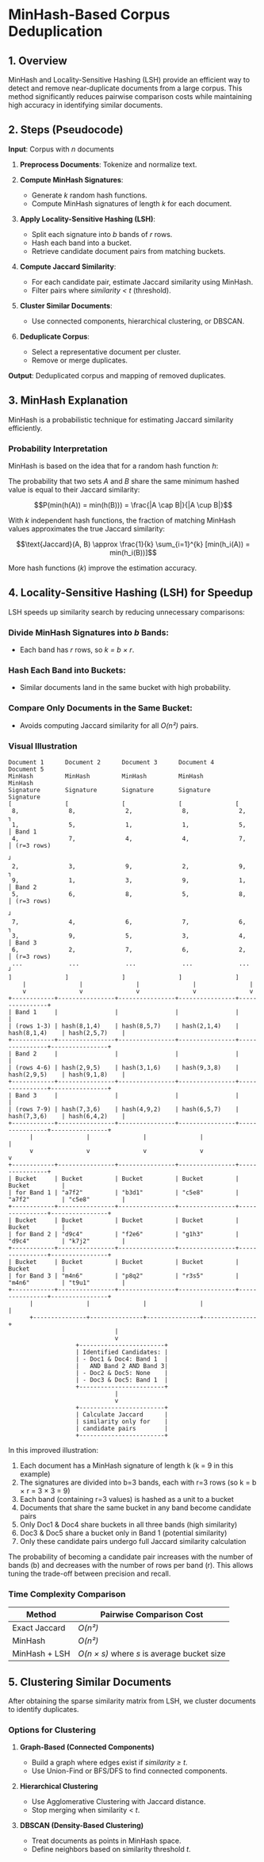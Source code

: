 # MinHash-Based Corpus Deduplication

## 1. Overview

MinHash and Locality-Sensitive Hashing (LSH) provide an efficient way to detect and remove near-duplicate documents from a large corpus. This method significantly reduces pairwise comparison costs while maintaining high accuracy in identifying similar documents.

## 2. Steps (Pseudocode)

**Input**: Corpus with *n* documents

1. **Preprocess Documents**: Tokenize and normalize text.

2. **Compute MinHash Signatures**:
   - Generate *k* random hash functions.
   - Compute MinHash signatures of length *k* for each document.

3. **Apply Locality-Sensitive Hashing (LSH)**:
   - Split each signature into *b* bands of *r* rows.
   - Hash each band into a bucket.
   - Retrieve candidate document pairs from matching buckets.

4. **Compute Jaccard Similarity**:
   - For each candidate pair, estimate Jaccard similarity using MinHash.
   - Filter pairs where *similarity < t* (threshold).

5. **Cluster Similar Documents**:
   - Use connected components, hierarchical clustering, or DBSCAN.

6. **Deduplicate Corpus**:
   - Select a representative document per cluster.
   - Remove or merge duplicates.

**Output**: Deduplicated corpus and mapping of removed duplicates.

## 3. MinHash Explanation

MinHash is a probabilistic technique for estimating Jaccard similarity efficiently.

### Probability Interpretation

MinHash is based on the idea that for a random hash function *h*:

The probability that two sets *A* and *B* share the same minimum hashed value is equal to their Jaccard similarity:

$$P(min(h(A)) = min(h(B))) = \frac{|A \cap B|}{|A \cup B|}$$

With *k* independent hash functions, the fraction of matching MinHash values approximates the true Jaccard similarity:

$$\text{Jaccard}(A, B) \approx \frac{1}{k} \sum_{i=1}^{k} [min(h_i(A)) = min(h_i(B))]$$

More hash functions (*k*) improve the estimation accuracy.

## 4. Locality-Sensitive Hashing (LSH) for Speedup

LSH speeds up similarity search by reducing unnecessary comparisons:

### Divide MinHash Signatures into *b* Bands:
- Each band has *r* rows, so *k = b × r*.

### Hash Each Band into Buckets:
- Similar documents land in the same bucket with high probability.

### Compare Only Documents in the Same Bucket:
- Avoids computing Jaccard similarity for all *O(n²)* pairs.

### Visual Illustration

```
Document 1      Document 2      Document 3      Document 4      Document 5
MinHash         MinHash         MinHash         MinHash         MinHash
Signature       Signature       Signature       Signature       Signature
[               [               [               [               [
 8,              8,              2,              8,              2,   ┐
 1,              5,              1,              1,              5,   │ Band 1
 4,              7,              4,              4,              7,   │ (r=3 rows)
                                                                      ┘
 2,              3,              9,              2,              9,   ┐
 9,              1,              3,              9,              1,   │ Band 2
 5,              6,              8,              5,              8,   │ (r=3 rows)
                                                                      ┘
 7,              4,              6,              7,              6,   ┐
 3,              9,              5,              3,              4,   │ Band 3
 6,              2,              7,              6,              2,   │ (r=3 rows)
 ...             ...             ...             ...             ...  ┘
]               ]               ]               ]               ]
    |               |               |               |               |
    v               v               v               v               v
+------------+----------------+----------------+----------------+----------------+
| Band 1     |                |                |                |                |
| (rows 1-3) | hash(8,1,4)    | hash(8,5,7)    | hash(2,1,4)    | hash(8,1,4)    | hash(2,5,7)    |
+------------+----------------+----------------+----------------+----------------+----------------+
| Band 2     |                |                |                |                |
| (rows 4-6) | hash(2,9,5)    | hash(3,1,6)    | hash(9,3,8)    | hash(2,9,5)    | hash(9,1,8)    |
+------------+----------------+----------------+----------------+----------------+----------------+
| Band 3     |                |                |                |                |
| (rows 7-9) | hash(7,3,6)    | hash(4,9,2)    | hash(6,5,7)    | hash(7,3,6)    | hash(6,4,2)    |
+------------+----------------+----------------+----------------+----------------+----------------+
      |               |               |               |               |
      v               v               v               v               v
+------------+----------------+----------------+----------------+----------------+
| Bucket     | Bucket         | Bucket         | Bucket         | Bucket         |
| for Band 1 | "a7f2"         | "b3d1"         | "c5e8"         | "a7f2"         | "c5e8"         |
+------------+----------------+----------------+----------------+----------------+----------------+
| Bucket     | Bucket         | Bucket         | Bucket         | Bucket         |
| for Band 2 | "d9c4"         | "f2e6"         | "g1h3"         | "d9c4"         | "k7j2"         |
+------------+----------------+----------------+----------------+----------------+----------------+
| Bucket     | Bucket         | Bucket         | Bucket         | Bucket         |
| for Band 3 | "m4n6"         | "p8q2"         | "r3s5"         | "m4n6"         | "t9u1"         |
+------------+----------------+----------------+----------------+----------------+----------------+
      |               |               |               |               |
      +---------------+---------------+---------------+---------------+
                              |
                              v
                   +------------------------+
                   | Identified Candidates: |
                   | - Doc1 & Doc4: Band 1  |
                   |   AND Band 2 AND Band 3|
                   | - Doc2 & Doc5: None    |
                   | - Doc3 & Doc5: Band 1  |
                   +------------------------+
                              |
                              v
                   +------------------------+
                   | Calculate Jaccard      |
                   | similarity only for    |
                   | candidate pairs        |
                   +------------------------+
```

In this improved illustration:
1. Each document has a MinHash signature of length k (k = 9 in this example)
2. The signatures are divided into b=3 bands, each with r=3 rows (so k = b × r = 3 × 3 = 9)
3. Each band (containing r=3 values) is hashed as a unit to a bucket
4. Documents that share the same bucket in any band become candidate pairs
5. Only Doc1 & Doc4 share buckets in all three bands (high similarity)
6. Doc3 & Doc5 share a bucket only in Band 1 (potential similarity)
7. Only these candidate pairs undergo full Jaccard similarity calculation

The probability of becoming a candidate pair increases with the number of bands (b) and decreases with the number of rows per band (r). This allows tuning the trade-off between precision and recall.

### Time Complexity Comparison

| Method | Pairwise Comparison Cost |
|--------|--------------------------|
| Exact Jaccard | *O(n²)* |
| MinHash | *O(n²)* |
| MinHash + LSH | *O(n × s)* where *s* is average bucket size |

## 5. Clustering Similar Documents

After obtaining the sparse similarity matrix from LSH, we cluster documents to identify duplicates.

### Options for Clustering

1. **Graph-Based (Connected Components)**
   - Build a graph where edges exist if *similarity ≥ t*.
   - Use Union-Find or BFS/DFS to find connected components.

2. **Hierarchical Clustering**
   - Use Agglomerative Clustering with Jaccard distance.
   - Stop merging when similarity < *t*.

3. **DBSCAN (Density-Based Clustering)**
   - Treat documents as points in MinHash space.
   - Define neighbors based on similarity threshold *t*.

